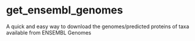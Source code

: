 # get_ensembl_genomes
A quick and easy way to download the genomes/predicted proteins of taxa available from ENSEMBL Genomes

